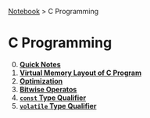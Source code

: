 <a href="../">Notebook</a> > C Programming

# C Programming



0. **<a href="./quick-notes">Quick Notes</a>**
0. **<a href="./virtual-memory-layout-of-c-program">Virtual Memory Layout of C Program</a>**
0. **<a href="./optimization">Optimization</a>**
0. **<a href="./bitwise-operators">Bitwise Operatos</a>**
0. **<a href="./const-type-qualifier">`const` Type Qualifier</a>**
0. **<a href="./volatile-type-qualifier">`volatile` Type Qualifier</a>**


